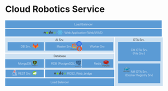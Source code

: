 # Cloud Robotics Service

![Cloud Robotics Service Architecture](<../../.gitbook/assets/image (7).png>)
